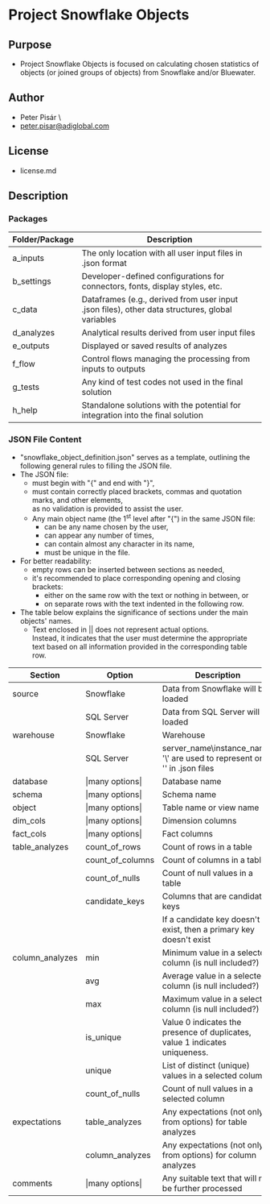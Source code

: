 # Project Snowflake Objects

## Purpose

- Project Snowflake Objects is focused on calculating chosen statistics of objects (or joined groups of objects) from Snowflake and/or Bluewater.

## Author

- Peter Pisár \
- peter.pisar@adiglobal.com

## License

- license.md

## Description

### Packages

| Folder/Package | Description                                                                                     |
| -------------- | ----------------------------------------------------------------------------------------------- |
| a_inputs       | The only location with all user input files in .json format                                     |
| b_settings     | Developer-defined configurations for connectors, fonts, display styles, etc.                    |
| c_data         | Dataframes (e.g., derived from user input .json files), other data structures, global variables |
| d_analyzes     | Analytical results derived from user input files                                                |
| e_outputs      | Displayed or saved results of analyzes                                                          |
| f_flow         | Control flows managing the processing from inputs to outputs                                    |
| g_tests        | Any kind of test codes not used in the final solution                                           |
| h_help         | Standalone solutions with the potential for integration into the final solution                 |

### JSON File Content

- "snowflake_object_definition.json" serves as a template, outlining the following general rules to filling the JSON file.
- The JSON file:
  - must begin with "{" and end with "}",
  - must contain correctly placed brackets, commas and quotation marks, and other elements, \
    as no validation is provided to assist the user.
  - Any main object name (the 1<sup>st</sup> level after "{") in the same JSON file:
    - can be any name chosen by the user,
    - can appear any number of times,
    - can contain almost any character in its name,
    - must be unique in the file.
- For better readability:
  - empty rows can be inserted between sections as needed,
  - it's recommended to place corresponding opening and closing brackets:
    - either on the same row with the text or nothing in between, or
    - on separate rows with the text indented in the following row.
- The table below explains the significance of sections under the main objects' names.
  - Text enclosed in \|\| does not represent actual options. \
    Instead, it indicates that the user must determine the appropriate text based on all information provided in the corresponding table row.

| Section         | Option           | Description                                                                  |
| --------------- | ---------------- | ---------------------------------------------------------------------------- |
| source          | Snowflake        | Data from Snowflake will be loaded                                           |
|                 | SQL Server       | Data from SQL Server will be loaded                                          |
| warehouse       | Snowflake        | Warehouse                                                                    |
|                 | SQL Server       | server_name\instance_name; '\\' are used to represent one '\' in .json files |
| database        | \|many options\| | Database name                                                                |
| schema          | \|many options\| | Schema name                                                                  |
| object          | \|many options\| | Table name or view name                                                      |
| dim_cols        | \|many options\| | Dimension columns                                                            |
| fact_cols       | \|many options\| | Fact columns                                                                 |
| table_analyzes  | count_of_rows    | Count of rows in a table                                                     |
|                 | count_of_columns | Count of columns in a table                                                  |
|                 | count_of_nulls   | Count of null values in a table                                              |
|                 | candidate_keys   | Columns that are candidate keys                                              |
|                 |                  | If a candidate key doesn't exist, then a primary key doesn't exist           |
| column_analyzes | min              | Minimum value in a selected column (is null included?)                       |
|                 | avg              | Average value in a selected column (is null included?)                       |
|                 | max              | Maximum value in a selected column (is null included?)                       |
|                 | is_unique        | Value 0 indicates the presence of duplicates, value 1 indicates uniqueness.  |
|                 | unique           | List of distinct (unique) values in a selected column                        |
|                 | count_of_nulls   | Count of null values in a selected column                                    |
| expectations    | table_analyzes   | Any expectations (not only from options) for table analyzes                  |
|                 | column_analyzes  | Any expectations (not only from options) for column analyzes                 |
| comments        | \|many options\| | Any suitable text that will not be further processed                         |
